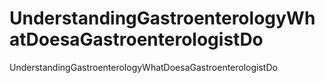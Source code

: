 # UnderstandingGastroenterologyWhatDoesaGastroenterologistDo
UnderstandingGastroenterologyWhatDoesaGastroenterologistDo
